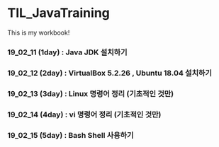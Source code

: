 # TIL_JavaTraining
This is my workbook!


### 19_02_11 (1day) : Java JDK 설치하기
### 19_02_12 (2day) : VirtualBox 5.2.26 , Ubuntu 18.04 설치하기
### 19_02_13 (3day) : Linux 명령어 정리 (기초적인 것만)
### 19_02_14 (4day) : vi 명령어 정리 (기초적인 것만)
### 19_02_15 (5day) : Bash Shell 사용하기
